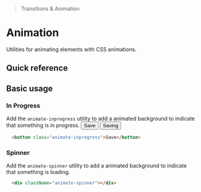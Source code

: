 > Transitions & Animation

# Animation
Utilities for animating elements with CSS animations.

## Quick reference

<qr-table />

## Basic usage
### In Progress
Add the `animate-inprogress` utility to add a animated background to indicate that something is in progress.
<container>
  <button class="hidden py-12 px-16 border-0 pd-text-white pd-bg-slate-700 hover:pd-bg-slate-600 font-bold rounded-8 leading-24 max-w-max focusable justify-center transition-colors ease-in-out">Save</button>
  <button class="pd-bg-white pd-text-slate-400 font-bold px-16 py-12 rounded-8 animate-inprogress">Saving</button>
</container>

```html
  <button class="animate-inprogress">Save</button>
```

### Spinner
Add the `animate-spinner` utility to add a animated background to indicate that something is loading.
<container>
  <div className="animate-spinner"></div>
</container>

```html
  <div className="animate-spinner"></div>
```